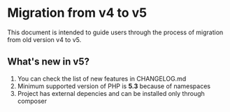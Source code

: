 Migration from v4 to v5
========================

This document is intended to guide users through the process of migration from old version v4 to v5.

What's new in v5?
-----------------------------------------

1.  You can check the list of new features in CHANGELOG.md
2.  Minimum supported version of PHP is **5.3** because of namespaces
3.  Project has external depencies and can be installed only through composer
